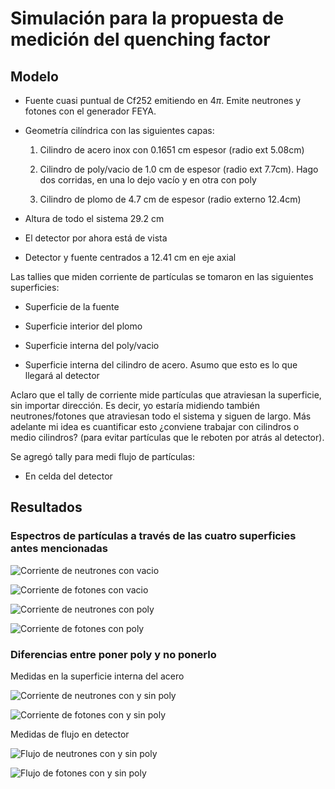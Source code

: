 # Simulación para la propuesta de medición del quenching factor

## Modelo

- Fuente cuasi puntual de Cf252 emitiendo en 4$\pi$. Emite neutrones y fotones con el generador FEYA.

- Geometría cilíndrica con las siguientes capas:

    1. Cilindro de acero inox con 0.1651 cm espesor (radio ext 5.08cm)

    2. Cilindro de poly/vacio de 1.0 cm de espesor (radio ext 7.7cm). Hago dos corridas, en una lo dejo vacío y en otra con poly

    3. Cilindro de plomo de 4.7 cm de espesor (radio externo 12.4cm)

- Altura de todo el sistema 29.2 cm

- El detector por ahora está de vista

- Detector y fuente centrados a 12.41 cm en eje axial


Las tallies que miden corriente de partículas se tomaron en las siguientes superficies:

- Superficie de la fuente

- Superficie interior del plomo

- Superficie interna del poly/vacio

- Superficie interna del cilindro de acero. Asumo que esto es lo que llegará al detector

Aclaro que el tally de corriente mide partículas que atraviesan la superficie, sin importar dirección. Es decir, yo estaría midiendo también neutrones/fotones que atraviesan todo el sistema y siguen de largo. Más adelante mi idea es cuantificar esto ¿conviene trabajar con cilindros o medio cilindros? (para evitar partículas que le reboten por atrás al detector).

Se agregó tally para medi flujo de partículas:

- En celda del detector

## Resultados

### Espectros de partículas a través de las cuatro superficies antes mencionadas

![Corriente de neutrones con vacio](med_qf_vacio_neutrons.png)

![Corriente de fotones con vacio](med_qf_vacio_photons.png)

![Corriente de neutrones con poly](med_qf_poly_neutrons.png)

![Corriente de fotones con poly](med_qf_poly_photons.png)


### Diferencias entre poner poly y no ponerlo

Medidas en la superficie interna del acero
 
![Corriente de neutrones con y sin poly](diff_vac_poly_neutrons.png)

![Corriente de fotones con y sin poly](diff_vac_poly_photons.png)
       
Medidas de flujo en detector

![Flujo de neutrones con y sin poly](diff_flux_vac_poly_neutrons.png)

![Flujo de fotones con y sin poly](diff_flux_vac_poly_photons.png)


